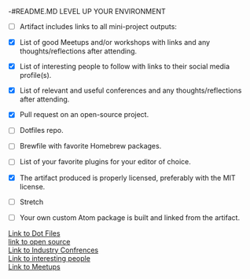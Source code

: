 -#README.MD
LEVEL UP YOUR ENVIRONMENT 
- [ ] Artifact includes links to all mini-project outputs:
- [x] List of good Meetups and/or workshops with links and any thoughts/reflections after attending.
- [x] List of interesting people to follow with links to their social media profile(s).
- [x] List of relevant and useful conferences and any thoughts/reflections after attending.
- [x] Pull request on an open-source project.
- [ ] Dotfiles repo.
- [ ] Brewfile with favorite Homebrew packages.
- [ ] List of your favorite plugins for your editor of choice.
- [x] The artifact produced is properly licensed, preferably with the MIT license.
- [ ] Stretch

- [ ] Your own custom Atom package is built and linked from the artifact.

[Link to Dot Files](about:blank)  
[link to open source](https://github.com/HabitRPG/habitica/issues/8540)  
[Link to Industry Confrences](https://gist.github.com/silentsoundz/130df391debef7b75a2e2411c859b36a)   
[Link to interesting people](https://gist.github.com/silentsoundz/f7ee6023535b5b9627cedaa9c1732ad5)   
[Link to Meetups](https://gist.github.com/silentsoundz/d0fbdb87c81a7c6255f5b3af1eed8a49)   
